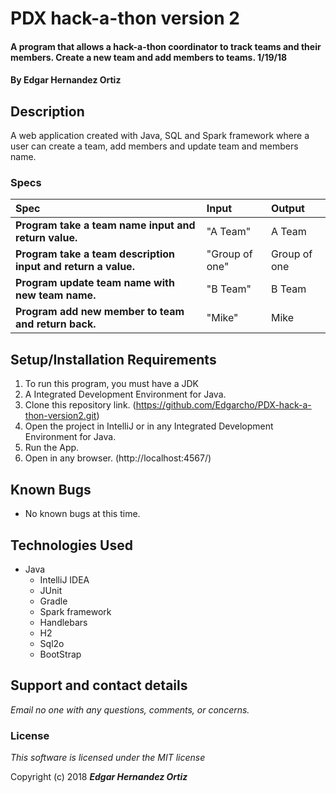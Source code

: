 # PDX hack-a-thon version 2

#### A program that allows a hack-a-thon coordinator to track teams and their members. Create a new team and add members to teams. 1/19/18

#### By **Edgar Hernandez Ortiz**

## Description

A web application created with Java, SQL and Spark framework where a user can create a team, add members and update team and members name.


### Specs
| Spec | Input | Output |
| :-------------     | :------------- | :------------- |
| **Program take a team name input and return value.** |"A Team"|A Team|
| **Program take a team description input and return a value.**|"Group of one"|Group of one|
| **Program update team name with new team name.**|"B Team"|B Team|
| **Program add new member to team and return back.**|"Mike"|Mike|

## Setup/Installation Requirements

1. To run this program, you must have a JDK
2. A Integrated Development Environment for Java.
3. Clone this repository link. (https://github.com/Edgarcho/PDX-hack-a-thon-version2.git)
4. Open the project in IntelliJ or in any Integrated Development Environment for Java.
5. Run the App.
6. Open in any browser.
(http://localhost:4567/)

## Known Bugs
* No known bugs at this time.

## Technologies Used
* Java
  * IntelliJ IDEA
  * JUnit
  * Gradle
  * Spark framework
  * Handlebars
  * H2
  * Sql2o
  * BootStrap

## Support and contact details

_Email no one with any questions, comments, or concerns._

### License

*This software is licensed under the MIT license*

Copyright (c) 2018 **_Edgar Hernandez Ortiz_**
